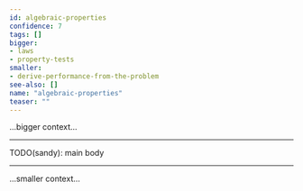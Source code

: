 ```yaml
---
id: algebraic-properties
confidence: 7
tags: []
bigger:
- laws
- property-tests
smaller:
- derive-performance-from-the-problem
see-also: []
name: "algebraic-properties"
teaser: ""
---
```



...bigger context...

---

TODO(sandy): main body

---

...smaller context...
